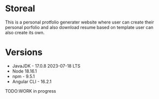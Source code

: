 # Storeal
This is a personal protfolio generater website where user can create their personal porfolio and also download resume based on template user can also create its own.

# Versions
- JavaJDK - 17.0.8 2023-07-18 LTS
- Node 18.16.1
- npm - 9.5.1
- Angular CLI - 16.2.1

TODO:WORK in progress